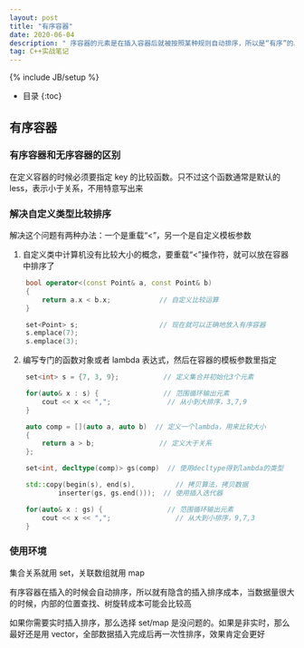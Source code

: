 ```yaml
---
layout: post
title: "有序容器"
date: 2020-06-04
description: " 序容器的元素是在插入容器后就被按照某种规则自动排序，所以是“有序”的。C++ 的有序容器使用的是树结构，通常是红黑树——有着最好查找性能的二叉树 "
tag: C++实战笔记
---
```


{% include JB/setup %}
*  目录
{:toc}

## 有序容器

### 有序容器和无序容器的区别

在定义容器的时候必须要指定 key 的比较函数。只不过这个函数通常是默认的 less，表示小于关系，不用特意写出来

### 解决自定义类型比较排序

解决这个问题有两种办法：一个是重载“<”，另一个是自定义模板参数

1. 自定义类中计算机没有比较大小的概念，要重载“<”操作符，就可以放在容器中排序了
```c++
    bool operator<(const Point& a, const Point& b)
    {
        return a.x < b.x;            // 自定义比较运算
    }

    set<Point> s;                    // 现在就可以正确地放入有序容器
    s.emplace(7);
    s.emplace(3);
```

2. 编写专门的函数对象或者 lambda 表达式，然后在容器的模板参数里指定
```c++
    set<int> s = {7, 3, 9};           // 定义集合并初始化3个元素

    for(auto& x : s) {                // 范围循环输出元素
        cout << x << ",";              // 从小到大排序，3,7,9
    }   

    auto comp = [](auto a, auto b)  // 定义一个lambda，用来比较大小
    {   
        return a > b;                // 定义大于关系
    };  

    set<int, decltype(comp)> gs(comp)  // 使用decltype得到lambda的类型

    std::copy(begin(s), end(s),          // 拷贝算法，拷贝数据
            inserter(gs, gs.end()));  // 使用插入迭代器

    for(auto& x : gs) {                // 范围循环输出元素
        cout << x << ",";                // 从大到小排序，9,7,3
    }  
```

### 使用环境

集合关系就用 set，关联数组就用 map

有序容器在插入的时候会自动排序，所以就有隐含的插入排序成本，当数据量很大的时候，内部的位置查找、树旋转成本可能会比较高

如果你需要实时插入排序，那么选择 set/map 是没问题的。如果是非实时，那么最好还是用 vector，全部数据插入完成后再一次性排序，效果肯定会更好